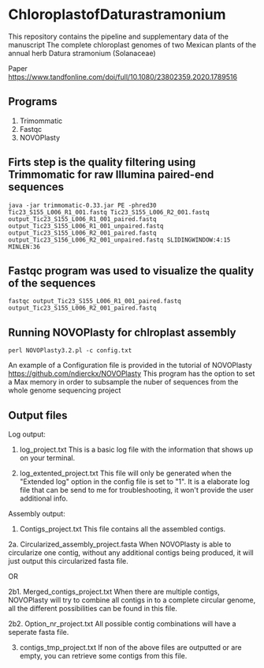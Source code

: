 # ChloroplastofDaturastramonium

This repository contains the pipeline and supplementary data of the manuscript The complete chloroplast genomes of two Mexican plants of the annual herb Datura stramonium (Solanaceae)


Paper
https://www.tandfonline.com/doi/full/10.1080/23802359.2020.1789516

## Programs

1. Trimommatic
2. Fastqc
3. NOVOPlasty

## Firts step is the quality filtering using Trimmomatic for raw Illumina paired-end sequences

    java -jar trimmomatic-0.33.jar PE -phred30 Tic23_S155_L006_R1_001.fastq Tic23_S155_L006_R2_001.fastq output_Tic23_S155_L006_R1_001_paired.fastq output_Tic23_S155_L006_R1_001_unpaired.fastq output_Tic23_S155_L006_R2_001_paired.fastq output_Tic23_S156_L006_R2_001_unpaired.fastq SLIDINGWINDOW:4:15 MINLEN:36

## Fastqc program was used to visualize the quality of the sequences

    fastqc output_Tic23_S155_L006_R1_001_paired.fastq output_Tic23_S155_L006_R2_001_paired.fastq

## Running NOVOPlasty for chlroplast assembly

    perl NOVOPlasty3.2.pl -c config.txt

An example of a Configuration file is provided in the tutorial of NOVOPlasty https://github.com/ndierckx/NOVOPlasty 
This program has the option to set a Max memory in order to subsample the nuber of sequences from the whole genome sequencing project

## Output files

Log output:

1. log_project.txt
This is a basic log file with the information that shows up on your terminal.

2. log_extented_project.txt
This file will only be generated when the "Extended log" option in the config file is set to "1".
It is a elaborate log file that can be send to me for troubleshooting, it won't provide the user additional info.

Assembly output:
1. Contigs_project.txt
This file contains all the assembled contigs.

2a. Circularized_assembly_project.fasta
When NOVOPlasty is able to circularize one contig, without any additional contigs being produced, it will just output this circularized fasta file.

OR

2b1. Merged_contigs_project.txt
When there are multiple contigs, NOVOPlasty will try to combine all contigs in to a complete circular genome, all the different possibilities can be found in this file.

2b2. Option_nr_project.txt
All possible contig combinations will have a seperate fasta file.

3. contigs_tmp_project.txt
If non of the above files are outputted or are empty, you can retrieve some contigs from this file.
